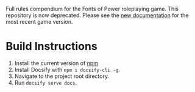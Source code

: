 <!-- Github repo readme -->

Full rules compendium for the Fonts of Power roleplaying game. This repository is now deprecated. Please see the [new documentation](https://github.com/Leafwing-Studios/fop-game) for the most recent game version.

# Build Instructions
1. Install the current version of [npm](https://nodejs.org/en/)
2. Install Docsify with `npm i docsify-cli -g`.
3. Navigate to the project root directory.
4. Run `docsify serve docs`.
